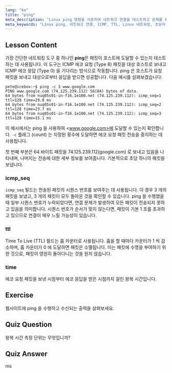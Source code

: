 ```yaml
---
lang: "ko"
title: "ping"
meta_description: "Linux ping 명령을 사용하여 네트워크 연결을 테스트하고 문제를 해결하는 방법을 배웁니다. 효과적인 네트워크 진단을 위해 ICMP, TTL 및 왕복 시간을 이해합니다."
meta_keywords: "Linux ping, 네트워크 연결, ICMP, TTL, Linux 네트워킹, 초보자 Linux, Linux 튜토리얼, ping 명령"
---
```


## Lesson Content

가장 간단한 네트워킹 도구 중 하나인 **ping**은 패킷이 호스트에 도달할 수 있는지 테스트하는 데 사용됩니다. 이 도구는 ICMP 에코 요청 (Type 8) 패킷을 대상 호스트로 보내고 ICMP 에코 응답 (Type 0) 을 기다리는 방식으로 작동합니다. ping 은 호스트가 요청 패킷을 보내고 대상으로부터 응답을 받으면 성공합니다. 다음 예시를 살펴보겠습니다:

```plaintext
pete@icebox:~$ ping -c 3 www.google.com
PING www.google.com (74.125.239.112) 56(84) bytes of data.
64 bytes from nuq05s01-in-f16.1e100.net (74.125.239.112): icmp_seq=1 ttl=128 time=29.0 ms
64 bytes from nuq05s01-in-f16.1e100.net (74.125.239.112): icmp_seq=2 ttl=128 time=23.7 ms
64 bytes from nuq05s01-in-f16.1e100.net (74.125.239.112): icmp_seq=3 ttl=128 time=15.1 ms
```

이 예시에서는 ping 을 사용하여 <www.google.com>에 도달할 수 있는지 확인합니다. `-c` 플래그 (count) 는 지정된 횟수에 도달하면 에코 요청 패킷 전송을 중지하는 데 사용됩니다.

첫 번째 부분은 64 바이트 패킷을 74.125.239.112(google.com) 로 보내고 있음을 나타내며, 나머지는 전송에 대한 세부 정보를 보여줍니다. 기본적으로 초당 하나의 패킷을 보냅니다.

### icmp_seq

`icmp_seq` 필드는 전송된 패킷의 시퀀스 번호를 보여주는 데 사용됩니다. 이 경우 3 개의 패킷을 보냈고, 3 개의 패킷이 모두 돌아온 것을 확인할 수 있습니다. ping 을 수행했을 때 일부 시퀀스 번호가 누락되었다면, 연결 문제가 발생하여 모든 패킷이 전송되지 못하고 있음을 의미합니다. 시퀀스 번호가 순서가 맞지 않는다면, 패킷이 기본 1 초를 초과하고 있으므로 연결이 매우 느릴 가능성이 있습니다.

### ttl

Time To Live (TTL) 필드는 홉 카운터로 사용됩니다. 홉을 할 때마다 카운터가 1 씩 감소하며, 홉 카운터가 0 에 도달하면 패킷은 소멸됩니다. 이는 패킷에 수명을 부여하기 위한 것으로, 패킷이 영원히 돌아다니는 것을 원치 않습니다.

### time

에코 요청 패킷을 보낸 시점부터 에코 응답을 받은 시점까지 걸린 왕복 시간입니다.

## Exercise

웹사이트에 ping 을 수행하고 수신되는 출력을 살펴보세요.

## Quiz Question

왕복 시간 측정 단위는 무엇입니까?

## Quiz Answer

ms
